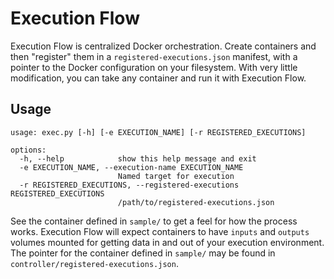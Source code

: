 # Execution Flow

Execution Flow is centralized Docker orchestration. Create containers and then "register" them in a `registered-executions.json` manifest, with a pointer to the Docker configuration on your filesystem. With very little modification, you can take any container and run it with Execution Flow.

## Usage

```
usage: exec.py [-h] [-e EXECUTION_NAME] [-r REGISTERED_EXECUTIONS]

options:
  -h, --help            show this help message and exit
  -e EXECUTION_NAME, --execution-name EXECUTION_NAME
                        Named target for execution
  -r REGISTERED_EXECUTIONS, --registered-executions REGISTERED_EXECUTIONS
                        /path/to/registered-executions.json
```

See the container defined in `sample/` to get a feel for how the process works. Execution Flow will expect containers to have `inputs` and `outputs` volumes mounted for getting data in and out of your execution environment. The pointer for the container defined in `sample/` may be found in `controller/registered-executions.json`.
